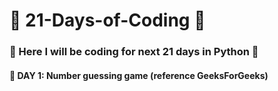 # 🌟 21-Days-of-Coding 🌟

### 📆 Here I will be coding for next 21 days in Python 📆
#### 💌 DAY 1: Number guessing game (reference GeeksForGeeks) 
#### 


